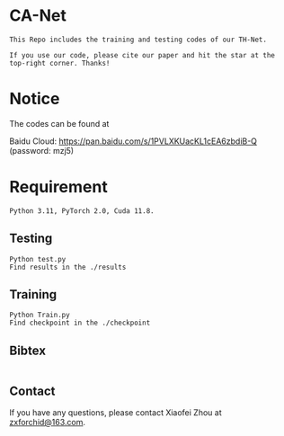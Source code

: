 # CA-Net
```
This Repo includes the training and testing codes of our TH-Net.

If you use our code, please cite our paper and hit the star at the top-right corner. Thanks!
```
# Notice

The codes can be found at 

Baidu Cloud: https://pan.baidu.com/s/1PVLXKUacKL1cEA6zbdiB-Q (password: mzj5)



# Requirement
```
Python 3.11, PyTorch 2.0, Cuda 11.8.
```

## Testing
```
Python test.py
Find results in the ./results

```
## Training
```
Python Train.py
Find checkpoint in the ./checkpoint

```

## Bibtex

```
```
## Contact
If you have any questions, please contact Xiaofei Zhou at zxforchid@163.com.
